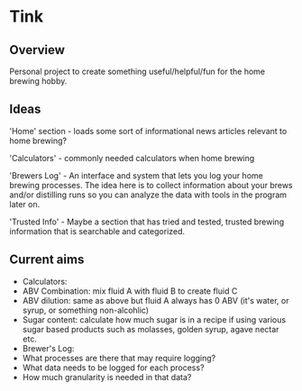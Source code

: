 # Tink

## Overview

Personal project to create something useful/helpful/fun for the home brewing hobby.

## Ideas

'Home' section - loads some sort of informational news articles relevant to home brewing?

'Calculators' - commonly needed calculators when home brewing

'Brewers Log' - An interface and system that lets you log your home brewing processes. The idea here is to collect information about your brews and/or distilling runs so you can analyze the data with tools in the program later on.

'Trusted Info' - Maybe a section that has tried and tested, trusted brewing information that is searchable and categorized.

## Current aims

- Calculators:
 - ABV Combination: mix fluid A with fluid B to create fluid C
 - ABV dilution: same as above but fluid A always has 0 ABV (it's water, or syrup, or something non-alcohlic)
 - Sugar content: calculate how much sugar is in a recipe if using various sugar based products such as molasses, golden syrup, agave nectar etc.
- Brewer's Log: 
 - What processes are there that may require logging?
 - What data needs to be logged for each process?
 - How much granularity is needed in that data?


